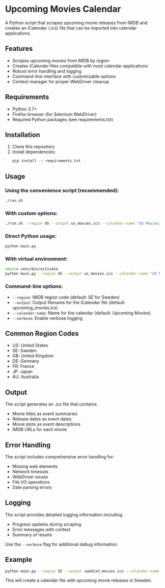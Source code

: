 # Upcoming Movies Calendar

A Python script that scrapes upcoming movie releases from IMDB and creates an iCalendar (.ics) file that can be imported into calendar applications.

## Features

- Scrapes upcoming movies from IMDB by region
- Creates iCalendar files compatible with most calendar applications
- Robust error handling and logging
- Command-line interface with customizable options
- Context manager for proper WebDriver cleanup

## Requirements

- Python 3.7+
- Firefox browser (for Selenium WebDriver)
- Required Python packages (see requirements.txt)

## Installation

1. Clone this repository
2. Install dependencies:
   ```bash
   pip install -r requirements.txt
   ```

## Usage

### Using the convenience script (recommended):
```bash
./run.sh
```

### With custom options:
```bash
./run.sh --region US --output us_movies.ics --calendar-name "US Movies" --verbose
```

### Direct Python usage:
```bash
python main.py
```

### With virtual environment:
```bash
source venv/bin/activate
python main.py --region US --output us_movies.ics --calendar-name "US Movies" --verbose
```

### Command-line options:
- `--region`: IMDB region code (default: SE for Sweden)
- `--output`: Output filename for the iCalendar file (default: upcoming_movies.ics)
- `--calendar-name`: Name for the calendar (default: Upcoming Movies)
- `--verbose`: Enable verbose logging

## Common Region Codes

- US: United States
- SE: Sweden
- GB: United Kingdom
- DE: Germany
- FR: France
- JP: Japan
- AU: Australia

## Output

The script generates an .ics file that contains:
- Movie titles as event summaries
- Release dates as event dates
- Movie plots as event descriptions
- IMDB URLs for each movie

## Error Handling

The script includes comprehensive error handling for:
- Missing web elements
- Network timeouts
- WebDriver issues
- File I/O operations
- Date parsing errors

## Logging

The script provides detailed logging information including:
- Progress updates during scraping
- Error messages with context
- Summary of results

Use the `--verbose` flag for additional debug information.

## Example

```bash
python main.py --region SE --output swedish_movies.ics --calendar-name "Swedish Movie Releases"
```

This will create a calendar file with upcoming movie releases in Sweden.
